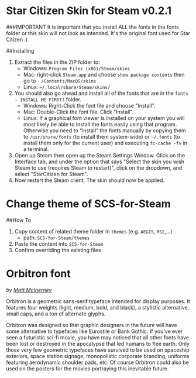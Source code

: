 Star Citizen Skin for Steam v0.2.1
============================

###IMPORTANT
It is important that you install ALL the fonts in the fonts folder or this skin will not look as intended. It's the original font used for Star Citizen :)

##Installing

1. Extract the files in the ZIP folder to:
	- Windows: `Program Files (x86)/Steam/skins`
	- Mac: right-click `Steam.app` and choose `show package contents` then go to - `/Contents/MacOS/skins`
	- Linux: `~/.local/share/Steam/skins/`
2. You should also go ahead and install all of the fonts that are in the `fonts - INSTALL ME FIRST!` folder.
	- Windows: Right-Click the font file and choose "Install".
	- Mac: Double-Click the font file. Click "Install".
	- Linux: If a graphical font viewer is installed on your system you will most likely be able to install the fonts easily using that program. Otherwise you need to “install” the fonts manually by copying them to `/usr/share/fonts` (to install them system-wide) or `~/.fonts` (to install them only for the current user) and executing `fc-cache -fv` in a terminal.
3. Open up Steam then open up the Steam Settings Window. Click on the Interface tab, and under the option that says "Select the skin you wish Steam to use (requires Steam to restart)", click on the dropdown, and select "StarCitizen for Steam".
4. Now restart the Steam client. The skin should now be applied.

Change theme of SCS-for-Steam
=============================

##How To

1. Copy content of related theme folder in `themes` (e.g. `AEGIS`, `RSI`,...)
    - path: `SCS-for-Steam/themes`
2. Paste the content into `SCS-for-Steam`
3. Confirm overriding the existing files

Orbitron font
=============
_by [Matt McInerney](http://pixelspread.com)_

Orbitron is a geometric sans-serif typeface intended for display purposes. It features four weights (light, medium, bold, and black), a stylistic alternative, small caps, and a ton of alternate glyphs. 

Orbitron was designed so that graphic designers in the future will have some alternative to typefaces like Eurostile or Bank Gothic. If you’ve ever seen a futuristic sci-fi movie, you have may noticed that all other fonts have been lost or destroyed in the apocalypse that led humans to flee earth. Only those very few geometric typefaces have survived to be used on spaceship exteriors, space station signage, monopolistic corporate branding, uniforms featuring aerodynamic shoulder pads, etc. Of course Orbitron could also be used on the posters for the movies portraying this inevitable future.
